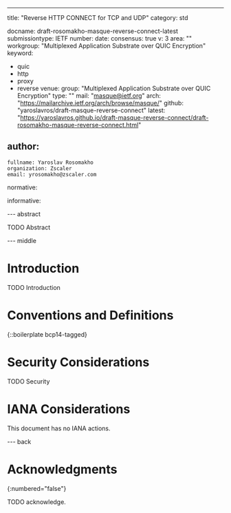 ---
title: "Reverse HTTP CONNECT for TCP and UDP"
category: std

docname: draft-rosomakho-masque-reverse-connect-latest
submissiontype: IETF
number:
date:
consensus: true
v: 3
area: ""
workgroup: "Multiplexed Application Substrate over QUIC Encryption"
keyword:
 - quic
 - http
 - proxy
 - reverse
venue:
  group: "Multiplexed Application Substrate over QUIC Encryption"
  type: ""
  mail: "masque@ietf.org"
  arch: "https://mailarchive.ietf.org/arch/browse/masque/"
  github: "yaroslavros/draft-masque-reverse-connect"
  latest: "https://yaroslavros.github.io/draft-masque-reverse-connect/draft-rosomakho-masque-reverse-connect.html"

author:
 -
    fullname: Yaroslav Rosomakho
    organization: Zscaler
    email: yrosomakho@zscaler.com

normative:

informative:


--- abstract

TODO Abstract


--- middle

# Introduction

TODO Introduction


# Conventions and Definitions

{::boilerplate bcp14-tagged}


# Security Considerations

TODO Security


# IANA Considerations

This document has no IANA actions.


--- back

# Acknowledgments
{:numbered="false"}

TODO acknowledge.
